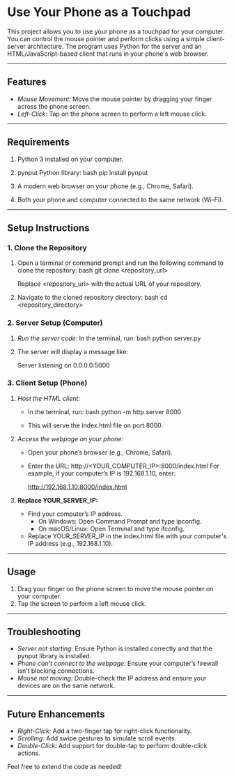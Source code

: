 # Use Your Phone as a Touchpad

This project allows you to use your phone as a touchpad for your computer. You can control the mouse pointer and perform clicks using a simple client-server architecture. The program uses Python for the server and an HTML/JavaScript-based client that runs in your phone's web browser.

---

## Features
- *Mouse Movement:* Move the mouse pointer by dragging your finger across the phone screen.
- *Left-Click:* Tap on the phone screen to perform a left mouse click.

---

## Requirements
1. Python 3 installed on your computer.
2. pynput Python library:
   bash
   pip install pynput
   
3. A modern web browser on your phone (e.g., Chrome, Safari).
4. Both your phone and computer connected to the same network (Wi-Fi).

---

## Setup Instructions

### 1. Clone the Repository
1. Open a terminal or command prompt and run the following command to clone the repository:
   bash
   git clone <repository_url>
   
   Replace <repository_url> with the actual URL of your repository.

2. Navigate to the cloned repository directory:
   bash
   cd <repository_directory>
   

### 2. Server Setup (Computer)
1. *Run the server code:*
   In the terminal, run:
   bash
   python server.py
   

2. The server will display a message like:
   
   Server listening on 0.0.0.0:5000
   

### 3. Client Setup (Phone)
1. *Host the HTML client:*
   - In the terminal, run:
     bash
     python -m http.server 8000
     
   - This will serve the index.html file on port 8000.

2. *Access the webpage on your phone:*
   - Open your phone’s browser (e.g., Chrome, Safari).
   - Enter the URL: http://<YOUR_COMPUTER_IP>:8000/index.html
     For example, if your computer’s IP is 192.168.1.10, enter:
     
     http://192.168.1.10:8000/index.html
     

3. **Replace YOUR_SERVER_IP:**
   - Find your computer’s IP address.
     - On Windows: Open Command Prompt and type ipconfig.
     - On macOS/Linux: Open Terminal and type ifconfig.
   - Replace YOUR_SERVER_IP in the index.html file with your computer's IP address (e.g., 192.168.1.10).

---

## Usage
1. Drag your finger on the phone screen to move the mouse pointer on your computer.
2. Tap the screen to perform a left mouse click.

---

## Troubleshooting
- *Server not starting:* Ensure Python is installed correctly and that the pynput library is installed.
- *Phone can’t connect to the webpage:* Ensure your computer’s firewall isn’t blocking connections.
- *Mouse not moving:* Double-check the IP address and ensure your devices are on the same network.

---

## Future Enhancements
- *Right-Click:* Add a two-finger tap for right-click functionality.
- *Scrolling:* Add swipe gestures to simulate scroll events.
- *Double-Click:* Add support for double-tap to perform double-click actions.

Feel free to extend the code as needed!
